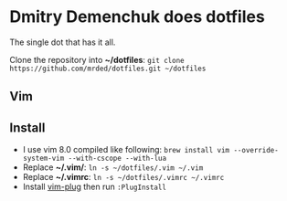 # Dmitry Demenchuk does dotfiles
The single dot that has it all.

Clone the repository into **~/dotfiles**: `git clone https://github.com/mrded/dotfiles.git ~/dotfiles`

## Vim

## Install 
- I use vim 8.0 compiled like following: `brew install vim --override-system-vim --with-cscope --with-lua`
- Replace **~/.vim/**: `ln -s ~/dotfiles/.vim ~/.vim`
- Replace **~/.vimrc**: `ln -s ~/dotfiles/.vimrc ~/.vimrc`
- Install [vim-plug](https://github.com/junegunn/vim-plug) then run `:PlugInstall`
